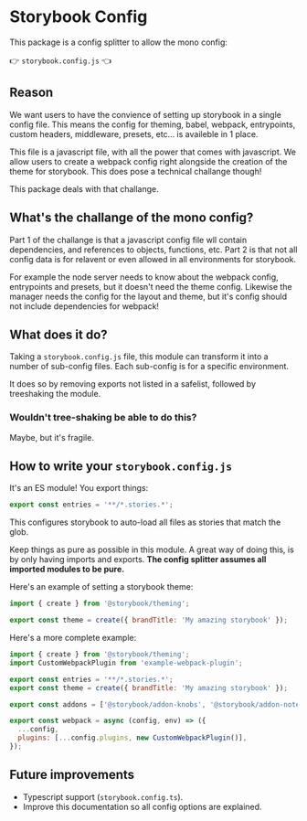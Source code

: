 # Storybook Config

This package is a config splitter to allow the mono config:

👉 `storybook.config.js` 👈

## Reason

We want users to have the convience of setting up storybook in a single config file.
This means the config for theming, babel, webpack, entrypoints, custom headers, middleware, presets, etc... is availeble in 1 place.

This file is a javascript file, with all the power that comes with javascript.
We allow users to create a webpack config right alongside the creation of the theme for storybook. This does pose a technical challange though!

This package deals with that challange.

## What's the challange of the mono config?

Part 1 of the challange is that a javascript config file wll contain dependencies, and references to objects, functions, etc. 
Part 2 is that not all config data is for relavent or even allowed in all environments for storybook.

For example the node server needs to know about the webpack config, entrypoints and presets, but it doesn't need the theme config.
Likewise the manager needs the config for the layout and theme, but it's config should not include dependencies for webpack!

## What does it do?

Taking a `storybook.config.js` file, this module can transform it into a number of sub-config files. Each sub-config is for a specific environment.

It does so by removing exports not listed in a safelist, followed by treeshaking the module.

### Wouldn't tree-shaking be able to do this?

Maybe, but it's fragile.

## How to write your `storybook.config.js`

It's an ES module! You export things:

```js
export const entries = '**/*.stories.*';
```

This configures storybook to auto-load all files as stories that match the glob.

Keep things as pure as possible in this module. A great way of doing this, is by only having imports and exports.
**The config splitter assumes all imported modules to be pure.**

Here's an example of setting a storybook theme:

```js
import { create } from '@storybook/theming';

export const theme = create({ brandTitle: 'My amazing storybook' });
```

Here's a more complete example:

```js
import { create } from '@storybook/theming';
import CustomWebpackPlugin from 'example-webpack-plugin';

export const entries = '**/*.stories.*';
export const theme = create({ brandTitle: 'My amazing storybook' });

export const addons = ['@storybook/addon-knobs', '@storybook/addon-notes'];

export const webpack = async (config, env) => ({
  ...config,
  plugins: [...config.plugins, new CustomWebpackPlugin()],
});
```


## Future improvements

- Typescript support (`storybook.config.ts`).
- Improve this documentation so all config options are explained.